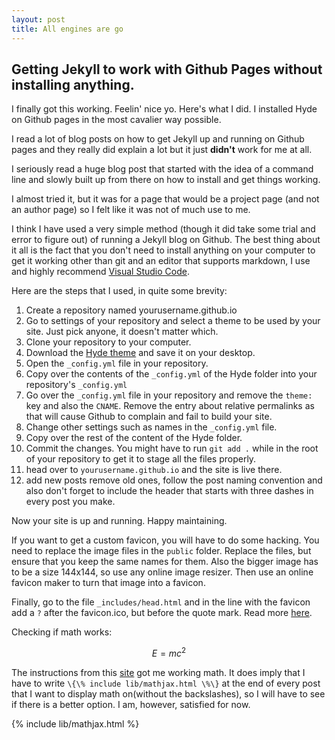 ```yaml
---
layout: post
title: All engines are go
---
```


## Getting Jekyll to work with Github Pages without installing anything.

I finally got this working. Feelin' nice yo. Here's what I did. I installed Hyde on Github pages in the most cavalier way possible.

I read a lot of blog posts on how to get Jekyll up and 
running on Github pages and they really did explain a lot but it just __didn't__ work for me at all. 

I seriously read a huge blog post that started with 
the idea of a command line and slowly built up from there on how to install and get things working. 

I almost tried it, but it was for a page that would be a project page (and not an author page) so I felt like
it was not of much use to me. 

I think I have used a very simple method (though it did take some trial and error to figure out) of running a Jekyll blog on Github. The best thing about it all is the fact that you don't need to install anything on your computer to get it working other than git and an editor that supports markdown, I use and highly recommend [Visual Studio Code](https://code.visualstudio.com/). 

Here are the steps that I used, in quite some brevity:

1. Create a repository named yourusername.github.io
2. Go to settings of your repository and select a theme to be used by your site. Just pick anyone, it doesn't matter which. 
3. Clone your repository to your computer.
3. Download the [Hyde theme](https://github.com/poole/hyde) and save it on your desktop.
4. Open the `_config.yml` file in your repository. 
5. Copy over the contents of the `_config.yml` of the Hyde folder into your repository's `_config.yml`
6. Go over the `_config.yml` file in your repository and remove the `theme:` key and also the `CNAME`. Remove the entry about relative permalinks as that will cause Github to complain and fail to build your site. 
7. Change other settings such as names in the `_config.yml` file.
8. Copy over the rest of the content of the Hyde folder. 
9. Commit the changes. You might have to run `git add .` while in the root of your repository to get it to stage all the files properly.
10. head over to `yourusername.github.io` and the site is live there. 
11. add new posts remove old ones, follow the post naming convention and also don't forget to include the header that starts with three dashes in every post you make. 

Now your site is up and running. Happy maintaining. 

If you want to get a custom favicon, you will have to do some hacking. You need to replace the image files in the `public` folder. Replace the files, but ensure that you keep the same names for them. Also the bigger image has to be a size 144x144, so use any online image resizer. Then use an online favicon maker to turn that image into a favicon. 

Finally, go to the file `_includes/head.html` and in the line with the favicon add a `?` after the favicon.ico, but before the quote mark. Read more [here](https://codedump.io/share/Efm8btqRrVF/1/unable-to-set-favicon-using-jekyll-and-github-pages). 


Checking if math works:

$$ E=mc^2 $$

The instructions from this [site](http://g14n.info/2014/09/math-on-github-pages/) got me working math. It does imply that I have to write ```\{\% include lib/mathjax.html \%\}``` at the end of every post that I want to display math on(without the backslashes), so I will have to see if there is a better option. I am, however, satisfied for now.

{% include lib/mathjax.html %}